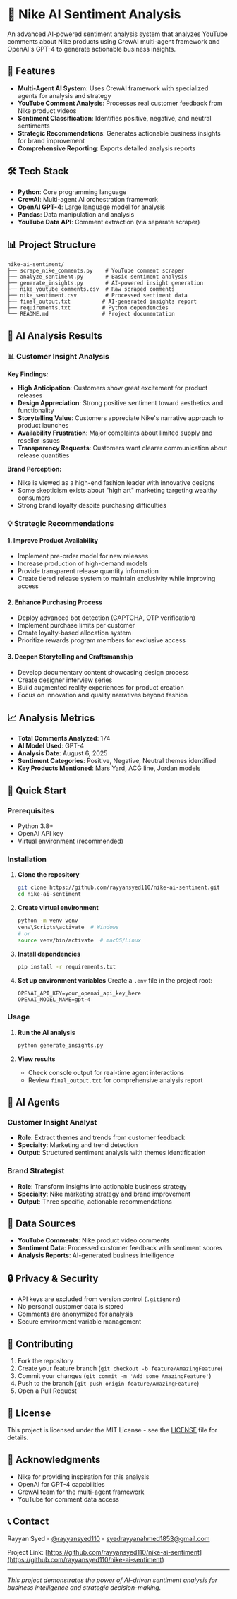 # 🧠 Nike AI Sentiment Analysis

An advanced AI-powered sentiment analysis system that analyzes YouTube comments about Nike products using CrewAI multi-agent framework and OpenAI's GPT-4 to generate actionable business insights.

## 🚀 Features

- **Multi-Agent AI System**: Uses CrewAI framework with specialized agents for analysis and strategy
- **YouTube Comment Analysis**: Processes real customer feedback from Nike product videos
- **Sentiment Classification**: Identifies positive, negative, and neutral sentiments
- **Strategic Recommendations**: Generates actionable business insights for brand improvement
- **Comprehensive Reporting**: Exports detailed analysis reports

## 🛠️ Tech Stack

- **Python**: Core programming language
- **CrewAI**: Multi-agent AI orchestration framework
- **OpenAI GPT-4**: Large language model for analysis
- **Pandas**: Data manipulation and analysis
- **YouTube Data API**: Comment extraction (via separate scraper)

## 📊 Project Structure

```
nike-ai-sentiment/
├── scrape_nike_comments.py    # YouTube comment scraper
├── analyze_sentiment.py       # Basic sentiment analysis
├── generate_insights.py       # AI-powered insight generation
├── nike_youtube_comments.csv  # Raw scraped comments
├── nike_sentiment.csv         # Processed sentiment data
├── final_output.txt          # AI-generated insights report
├── requirements.txt          # Python dependencies
└── README.md                 # Project documentation
```

## 🎯 AI Analysis Results

### 📊 Customer Insight Analysis

**Key Findings:**
- **High Anticipation**: Customers show great excitement for product releases
- **Design Appreciation**: Strong positive sentiment toward aesthetics and functionality
- **Storytelling Value**: Customers appreciate Nike's narrative approach to product launches
- **Availability Frustration**: Major complaints about limited supply and reseller issues
- **Transparency Requests**: Customers want clearer communication about release quantities

**Brand Perception:**
- Nike is viewed as a high-end fashion leader with innovative designs
- Some skepticism exists about "high art" marketing targeting wealthy consumers
- Strong brand loyalty despite purchasing difficulties

### 💡 Strategic Recommendations

#### 1. **Improve Product Availability**
- Implement pre-order model for new releases
- Increase production of high-demand models
- Provide transparent release quantity information
- Create tiered release system to maintain exclusivity while improving access

#### 2. **Enhance Purchasing Process**
- Deploy advanced bot detection (CAPTCHA, OTP verification)
- Implement purchase limits per customer
- Create loyalty-based allocation system
- Prioritize rewards program members for exclusive access

#### 3. **Deepen Storytelling and Craftsmanship**
- Develop documentary content showcasing design process
- Create designer interview series
- Build augmented reality experiences for product creation
- Focus on innovation and quality narratives beyond fashion

## 📈 Analysis Metrics

- **Total Comments Analyzed**: 174
- **AI Model Used**: GPT-4
- **Analysis Date**: August 6, 2025
- **Sentiment Categories**: Positive, Negative, Neutral themes identified
- **Key Products Mentioned**: Mars Yard, ACG line, Jordan models

## 🚀 Quick Start

### Prerequisites

- Python 3.8+
- OpenAI API key
- Virtual environment (recommended)

### Installation

1. **Clone the repository**
   ```bash
   git clone https://github.com/rayyansyed110/nike-ai-sentiment.git
   cd nike-ai-sentiment
   ```

2. **Create virtual environment**
   ```bash
   python -m venv venv
   venv\Scripts\activate  # Windows
   # or
   source venv/bin/activate  # macOS/Linux
   ```

3. **Install dependencies**
   ```bash
   pip install -r requirements.txt
   ```

4. **Set up environment variables**
   Create a `.env` file in the project root:
   ```env
   OPENAI_API_KEY=your_openai_api_key_here
   OPENAI_MODEL_NAME=gpt-4
   ```

### Usage

1. **Run the AI analysis**
   ```bash
   python generate_insights.py
   ```

2. **View results**
   - Check console output for real-time agent interactions
   - Review `final_output.txt` for comprehensive analysis report

## 🤖 AI Agents

### Customer Insight Analyst
- **Role**: Extract themes and trends from customer feedback
- **Specialty**: Marketing and trend detection
- **Output**: Structured sentiment analysis with themes identification

### Brand Strategist  
- **Role**: Transform insights into actionable business strategy
- **Specialty**: Nike marketing strategy and brand improvement
- **Output**: Three specific, actionable recommendations

## 📁 Data Sources

- **YouTube Comments**: Nike product video comments
- **Sentiment Data**: Processed customer feedback with sentiment scores
- **Analysis Reports**: AI-generated business intelligence

## 🔒 Privacy & Security

- API keys are excluded from version control (`.gitignore`)
- No personal customer data is stored
- Comments are anonymized for analysis
- Secure environment variable management

## 🤝 Contributing

1. Fork the repository
2. Create your feature branch (`git checkout -b feature/AmazingFeature`)
3. Commit your changes (`git commit -m 'Add some AmazingFeature'`)
4. Push to the branch (`git push origin feature/AmazingFeature`)
5. Open a Pull Request

## 📄 License

This project is licensed under the MIT License - see the [LICENSE](LICENSE) file for details.

## 🙏 Acknowledgments

- Nike for providing inspiration for this analysis
- OpenAI for GPT-4 capabilities
- CrewAI team for the multi-agent framework
- YouTube for comment data access

## 📞 Contact

Rayyan Syed - [@rayyansyed110](https://github.com/rayyansyed110) - syedrayyanahmed1853@gmail.com

Project Link: [https://github.com/rayyansyed110/nike-ai-sentiment](https://github.com/rayyansyed110/nike-ai-sentiment)

---

*This project demonstrates the power of AI-driven sentiment analysis for business intelligence and strategic decision-making.*

